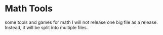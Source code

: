 # Math Tools

some tools and games for math
I will not release one big file as a release. Instead, it will be split into multiple files.
